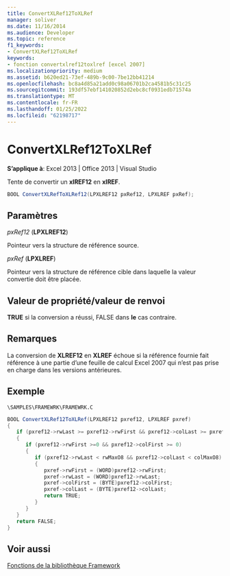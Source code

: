 ```yaml
---
title: ConvertXLRef12ToXLRef
manager: soliver
ms.date: 11/16/2014
ms.audience: Developer
ms.topic: reference
f1_keywords:
- ConvertXLRef12ToXLRef
keywords:
- fonction convertxlref12toxlref [excel 2007]
ms.localizationpriority: medium
ms.assetid: b620ed21-73ef-489b-9c00-7be12bb41214
ms.openlocfilehash: bc8a4d85a21add0c98a06701b2ca4581b5c31c25
ms.sourcegitcommit: 193df57ebf141020852d2ebc8cf0931edb71574a
ms.translationtype: MT
ms.contentlocale: fr-FR
ms.lasthandoff: 01/25/2022
ms.locfileid: "62198717"
---
```

# <a name="convertxlref12toxlref"></a>ConvertXLRef12ToXLRef

**S’applique à**: Excel 2013 | Office 2013 | Visual Studio 
  
Tente de convertir un **xlREF12** en **xlREF**.
  
```cs
BOOL ConvertXLRefToXLRef12(LPXLREF12 pxRef12, LPXLREF pxRef);
```

## <a name="parameters"></a>Paramètres

 _pxRef12_ (**LPXLREF12**)
  
Pointeur vers la structure de référence source.
  
 _pxRef_ (**LPXLREF**)
  
Pointeur vers la structure de référence cible dans laquelle la valeur convertie doit être placée.
  
## <a name="property-valuereturn-value"></a>Valeur de propriété/valeur de renvoi

 **TRUE** si la conversion a réussi, FALSE dans **le** cas contraire. 
  
## <a name="remarks"></a>Remarques

La conversion de **XLREF12** en **XLREF** échoue si la référence fournie fait référence à une partie d’une feuille de calcul Excel 2007 qui n’est pas prise en charge dans les versions antérieures. 
  
## <a name="example"></a>Exemple

 `\SAMPLES\FRAMEWRK\FRAMEWRK.C`
  
```cs
BOOL ConvertXLRef12ToXLRef(LPXLREF12 pxref12, LPXLREF pxref)
{
   if (pxref12->rwLast >= pxref12->rwFirst && pxref12->colLast >= pxref12->colFirst)
   {
      if (pxref12->rwFirst >=0 && pxref12->colFirst >= 0)
      {
         if (pxref12->rwLast < rwMaxO8 && pxref12->colLast < colMaxO8)
         {
            pxref->rwFirst = (WORD)pxref12->rwFirst;
            pxref->rwLast = (WORD)pxref12->rwLast;
            pxref->colFirst = (BYTE)pxref12->colFirst;
            pxref->colLast = (BYTE)pxref12->colLast;
            return TRUE;
         }
      }
   }
   return FALSE;
}
```

## <a name="see-also"></a>Voir aussi



[Fonctions de la bibliothèque Framework](functions-in-the-framework-library.md)

